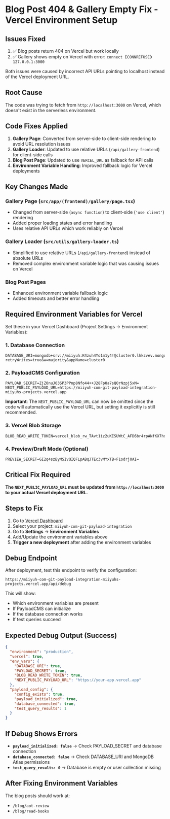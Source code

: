 # Blog Post 404 & Gallery Empty Fix - Vercel Environment Setup

## Issues Fixed

1. ✅ Blog posts return 404 on Vercel but work locally
2. ✅ Gallery shows empty on Vercel with error: `connect ECONNREFUSED 127.0.0.1:3000`

Both issues were caused by incorrect API URLs pointing to localhost instead of the Vercel deployment URL.

## Root Cause

The code was trying to fetch from `http://localhost:3000` on Vercel, which doesn't exist in the serverless environment.

## Code Fixes Applied

1. **Gallery Page**: Converted from server-side to client-side rendering to avoid URL resolution issues
2. **Gallery Loader**: Updated to use relative URLs (`/api/gallery-frontend`) for client-side calls
3. **Blog Post Page**: Updated to use `VERCEL_URL` as fallback for API calls
4. **Environment Variable Handling**: Improved fallback logic for Vercel deployments

## Key Changes Made

### Gallery Page (`src/app/(frontend)/gallery/page.tsx`)

- Changed from server-side (`async function`) to client-side (`'use client'`) rendering
- Added proper loading states and error handling
- Uses relative API URLs which work reliably on Vercel

### Gallery Loader (`src/utils/gallery-loader.ts`)

- Simplified to use relative URLs (`/api/gallery-frontend`) instead of absolute URLs
- Removed complex environment variable logic that was causing issues on Vercel

### Blog Post Pages

- Enhanced environment variable fallback logic
- Added timeouts and better error handling

## Required Environment Variables for Vercel

Set these in your Vercel Dashboard (Project Settings → Environment Variables):

### 1. Database Connection
```
DATABASE_URI=mongodb+srv://miiyuh:K4zuh4Yo1m1y4!@cluster0.lhkzvev.mongodb.net/?retryWrites=true&w=majority&appName=cluster0
```

### 2. PayloadCMS Configuration
```
PAYLOAD_SECRET=ZjZ0nuJ03SP3PPnp8Nfo44++J28FpOa7sQOrNzpj5xM=
NEXT_PUBLIC_PAYLOAD_URL=https://miiyuh-com-git-payload-integration-miiyuhs-projects.vercel.app
```

**Important**: The `NEXT_PUBLIC_PAYLOAD_URL` can now be omitted since the code will automatically use the Vercel URL, but setting it explicitly is still recommended.

### 3. Vercel Blob Storage
```
BLOB_READ_WRITE_TOKEN=vercel_blob_rw_TAvt1iz2uKISUWtC_AFD6br4rpANfKX7hdmNdtvHq4oHTd9
```

### 4. Preview/Draft Mode (Optional)
```
PREVIEW_SECRET=GI2q4szByMSIvQIQFLpABqJTEc3vMYxTB+F1odrj0AI=
```

## Critical Fix Required

**The `NEXT_PUBLIC_PAYLOAD_URL` must be updated from `http://localhost:3000` to your actual Vercel deployment URL.**

## Steps to Fix

1. Go to [Vercel Dashboard](https://vercel.com/dashboard)
2. Select your project: `miiyuh-com-git-payload-integration`
3. Go to **Settings** → **Environment Variables**
4. Add/Update the environment variables above
5. **Trigger a new deployment** after adding the environment variables

## Debug Endpoint

After deployment, test this endpoint to verify the configuration:
```
https://miiyuh-com-git-payload-integration-miiyuhs-projects.vercel.app/api/debug
```

This will show:
- Which environment variables are present
- If PayloadCMS can initialize
- If the database connection works
- If test queries succeed

## Expected Debug Output (Success)
```json
{
  "environment": "production",
  "vercel": true,
  "env_vars": {
    "DATABASE_URI": true,
    "PAYLOAD_SECRET": true,
    "BLOB_READ_WRITE_TOKEN": true,
    "NEXT_PUBLIC_PAYLOAD_URL": "https://your-app.vercel.app"
  },
  "payload_config": {
    "config_exists": true,
    "payload_initialized": true,
    "database_connected": true,
    "test_query_results": 1
  }
}
```

## If Debug Shows Errors

- **`payload_initialized: false`** → Check PAYLOAD_SECRET and database connection
- **`database_connected: false`** → Check DATABASE_URI and MongoDB Atlas permissions
- **`test_query_results: 0`** → Database is empty or user collection missing

## After Fixing Environment Variables

The blog posts should work at:
- `/blog/aot-review`
- `/blog/read-books`
